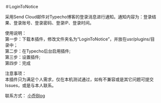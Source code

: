 ＃LoginToNotice

采用Send Cloud邮件对Typecho博客的登录消息进行通知。通知内容为：登录结果、登录账号、登录密码、登录IP、登录时间。

使用说明：<br>
第一步：下载本插件，修改文件夹名为“LoginToNotice”，并放在usr/plugins/目录中；<br>
第二步：在Typecho后台启用插件;<br>
第三步：设置插件;<br>
第四步：完成<br>

注意事项：<br>
本插件只为满足个人需求，仅在本机测试通过，如有不兼容或是其它问题可提交Issues，或是与本人联系。

联系方式：
<a href="https://iqdw.cc/">小乔Blog</a>
